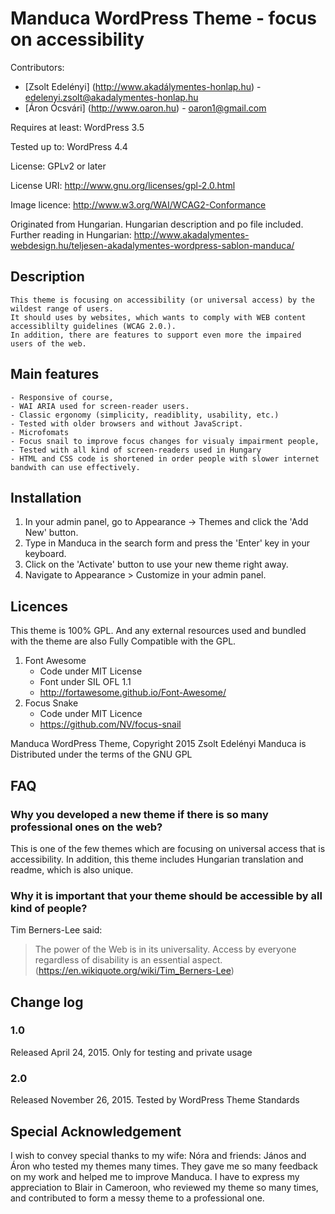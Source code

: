 # Manduca WordPress Theme - focus on accessibility
Contributors: 
- [Zsolt Edelényi] (http://www.akadálymentes-honlap.hu) - edelenyi.zsolt@akadalymentes-honlap.hu
- [Áron Ócsvári] (http://www.oaron.hu) - oaron1@gmail.com

Requires at least: WordPress 3.5

Tested up to: WordPress 4.4

License: GPLv2 or later

License URI: http://www.gnu.org/licenses/gpl-2.0.html

Image licence: http://www.w3.org/WAI/WCAG2-Conformance

Originated from  Hungarian. Hungarian description and po file included.
Further reading in Hungarian: http://www.akadalymentes-webdesign.hu/teljesen-akadalymentes-wordpress-sablon-manduca/


## Description
    This theme is focusing on accessibility (or universal access) by the wildest range of users. 
    It should uses by websites, which wants to comply with WEB content accessiblilty guidelines (WCAG 2.0.). 
    In addition, there are features to support even more the impaired users of the web. 

## Main features

    - Responsive of course,
    - WAI ARIA used for screen-reader users.
    - Classic ergonomy (simplicity, readiblity, usability, etc.)
    - Tested with older browsers and without JavaScript.
    - Microfomats
    - Focus snail to improve focus changes for visualy impairment people,
    - Tested with all kind of screen-readers used in Hungary
    - HTML and CSS code is shortened in order people with slower internet bandwith can use effectively. 

## Installation

1. In your admin panel, go to Appearance -> Themes and click the 'Add New' button.
2. Type in Manduca in the search form and press the 'Enter' key in your keyboard.
3. Click on the 'Activate' button to use your new theme right away.
4. Navigate to Appearance > Customize in your admin panel.

## Licences

This theme is 100% GPL. And any external resources used and bundled with the theme are also Fully Compatible with the GPL.

1. Font Awesome
	- Code under MIT License
	- Font under SIL OFL 1.1 
	- http://fortawesome.github.io/Font-Awesome/
2. Focus Snake
    - Code under MIT Licence
    - https://github.com/NV/focus-snail

Manduca WordPress Theme, Copyright 2015 Zsolt Edelényi 
Manduca is Distributed under the terms of the GNU GPL

## FAQ

### Why you developed a new theme if there is so many professional ones on the web?
This is one of the few themes which are focusing on universal access that is accessibility. In addition, this theme includes Hungarian translation and readme, which is also unique. 
### Why it is important that your theme should be accessible by all kind of people? 
Tim Berners-Lee said:
> The power of the Web is in its universality. Access by everyone regardless of disability is an essential aspect.
(https://en.wikiquote.org/wiki/Tim_Berners-Lee)

## Change log
 
### 1.0
 Released April 24, 2015.
 Only for testing and private usage
 
### 2.0
 Released November 26, 2015. Tested by WordPress Theme Standards
 
 
## Special Acknowledgement

I wish to convey special thanks to my wife: Nóra and friends: János and Áron who tested my themes many times. They gave me so many feedback on my work and helped me to improve Manduca. 
I have to express my appreciation to Blair in Cameroon, who reviewed my theme so many times,  and contributed to form a messy theme to a professional one.

